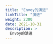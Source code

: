 ```yaml
---
title: "Envoy的演进"
linkTitle: "演进"
weight: 2300
date: 2021-10-31
description: >
  Envoy的演进
---
```




